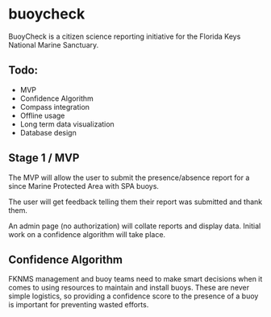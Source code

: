# buoycheck

BuoyCheck is a citizen science reporting initiative for the Florida Keys National Marine Sanctuary.

## Todo:

- MVP
- Confidence Algorithm
- Compass integration
- Offline usage
- Long term data visualization
- Database design

## Stage 1 / MVP

The MVP will allow the user to submit the presence/absence report for a since Marine Protected Area with SPA buoys.

The user will get feedback telling them their report was submitted and thank them.

An admin page (no authorization) will collate reports and display data. Initial work on a confidence algorithm will take place.

## Confidence Algorithm

FKNMS management and buoy teams need to make smart decisions when it comes to using resources to maintain and install buoys. These are never simple logistics, so providing a confidence score to the presence of a buoy is important for preventing wasted efforts.

